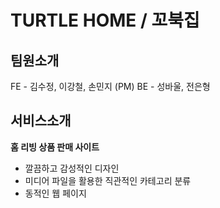 # TURTLE HOME / 꼬북집

## 팀원소개

FE - 김수정, 이강철, 손민지 (PM)
BE - 성바울, 전은형

## 서비스소개

**홈 리빙 상품 판매 사이트**

- 깔끔하고 감성적인 디자인
- 미디어 파일을 활용한 직관적인 카테고리 분류
- 동적인 웹 페이지
